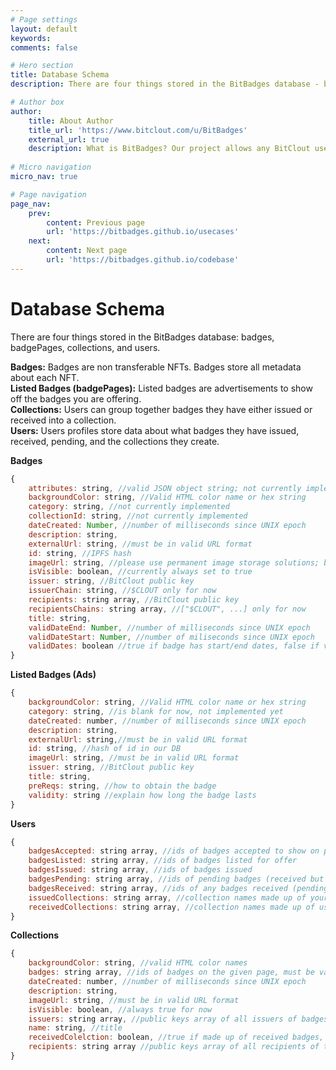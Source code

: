 ```yaml
---
# Page settings
layout: default
keywords:
comments: false

# Hero section
title: Database Schema
description: There are four things stored in the BitBadges database - badges, listed badges, collections, and users.

# Author box
author:
    title: About Author
    title_url: 'https://www.bitclout.com/u/BitBadges'
    external_url: true
    description: What is BitBadges? Our project allows any BitClout user to associate with any other user(s) through a NFT that is linked to the recipient's public key (no selling it). So once you earn a badge, no one can take it way from you!
    
# Micro navigation
micro_nav: true

# Page navigation
page_nav:
    prev:
        content: Previous page
        url: 'https://bitbadges.github.io/usecases'
    next:
        content: Next page
        url: 'https://bitbadges.github.io/codebase'
---
```


# Database Schema
There are four things stored in the BitBadges database: badges, badgePages, collections, and users.  

**Badges:** Badges are non transferable NFTs. Badges store all metadata about each NFT.  
**Listed Badges (badgePages):** Listed badges are advertisements to show off the badges you are offering.  
**Collections:** Users can group together badges they have either issued or received into a collection.  
**Users:** Users profiles store data about what badges they have issued, received, pending, and the collections they create.  

**Badges**
```javascript
{
    attributes: string, //valid JSON object string; not currently implemented
    backgroundColor: string, //Valid HTML color name or hex string
    category: string, //not currently implemented
    collectionId: string, //not currently implemented
    dateCreated: Number, //number of milliseconds since UNIX epoch
    description: string,
    externalUrl: string, //must be in valid URL format
    id: string, //IPFS hash
    imageUrl: string, //please use permanent image storage solutions; badges are permanent
    isVisible: boolean, //currently always set to true
    issuer: string, //BitClout public key
    issuerChain: string, //$CLOUT only for now
    recipients: string array, //BitClout public key
    recipientsChains: string array, //["$CLOUT", ...] only for now
    title: string, 
    validDateEnd: Number, //number of milliseconds since UNIX epoch
    validDateStart: Number, //number of miliseconds since UNIX epoch
    validDates: boolean //true if badge has start/end dates, false if valid forever
}
```
**Listed Badges (Ads)**
```javascript
{
    backgroundColor: string, //Valid HTML color name or hex string
    category: string, //is blank for now, not implemented yet
    dateCreated: number, //number of milliseconds since UNIX epoch
    description: string, 
    externalUrl: string,//must be in valid URL format
    id: string, //hash of id in our DB
    imageUrl: string, //must be in valid URL format
    issuer: string, //BitClout public key
    title: string,
    preReqs: string, //how to obtain the badge
    validity: string //explain how long the badge lasts
}
```
**Users**
```javascript
{
    badgesAccepted: string array, //ids of badges accepted to show on profile
    badgesListed: string array, //ids of badges listed for offer
    badgesIssued: string array, //ids of badges issued
    badgesPending: string array, //ids of pending badges (received but not accepted)
    badgesReceived: string array, //ids of any badges received (pending or not)
    issuedCollections: string array, //collection names made up of your issued badges
    receivedCollections: string array, //collection names made up of user's received badges
}

```
**Collections**
```javascript
{
    backgroundColor: string, //valid HTML color names
    badges: string array, //ids of badges on the given page, must be valid badges
    dateCreated: number, //number of milliseconds since UNIX epoch
    description: string,
    imageUrl: string, //must be in valid URL format
    isVisible: boolean, //always true for now
    issuers: string array, //public keys array of all issuers of badges in collection
    name: string, //title
    receivedColelction: boolean, //true if made up of received badges, false if issued badges
    recipients: string array //public keys array of all recipients of the badges in collection
}
```
